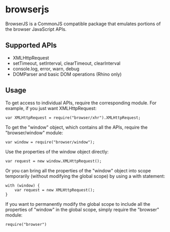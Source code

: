 browserjs
=========

BrowserJS is a CommonJS compatible package that emulates portions of the browser JavaScript APIs.

Supported APIs
--------------

* XMLHttpRequest
* setTimeout, setInterval, clearTimeout, clearInterval
* console.log, error, warn, debug
* DOMParser and basic DOM operations (Rhino only)

Usage
-----

To get access to individual APIs, require the corresponding module. For example, if you just want XMLHttpRequest:

    var XMLHttpRequest = require("browser/xhr").XMLHttpRequest;

To get the "window" object, which contains all the APIs, require the "browser/window" module:

    var window = require("browser/window");

Use the properties of the window object directly:

    var request = new window.XMLHttpRequest();

Or you can bring all the properties of the "window" object into scope temporarily (without modifying the global scope) by using a with statement:

    with (window) {
        var request = new XMLHttpRequest();
    }

If you want to permanently modify the global scope to include all the properties of "window" in the global scope, simply require the "browser" module:

    require("browser")
